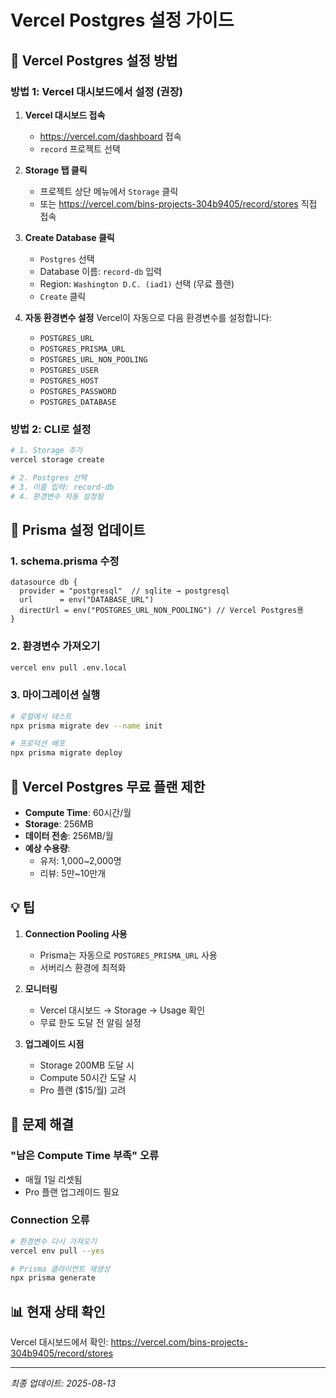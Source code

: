 # Vercel Postgres 설정 가이드

## 🚀 Vercel Postgres 설정 방법

### 방법 1: Vercel 대시보드에서 설정 (권장)

1. **Vercel 대시보드 접속**
   - https://vercel.com/dashboard 접속
   - `record` 프로젝트 선택

2. **Storage 탭 클릭**
   - 프로젝트 상단 메뉴에서 `Storage` 클릭
   - 또는 https://vercel.com/bins-projects-304b9405/record/stores 직접 접속

3. **Create Database 클릭**
   - `Postgres` 선택
   - Database 이름: `record-db` 입력
   - Region: `Washington D.C. (iad1)` 선택 (무료 플랜)
   - `Create` 클릭

4. **자동 환경변수 설정**
   Vercel이 자동으로 다음 환경변수를 설정합니다:
   - `POSTGRES_URL`
   - `POSTGRES_PRISMA_URL` 
   - `POSTGRES_URL_NON_POOLING`
   - `POSTGRES_USER`
   - `POSTGRES_HOST`
   - `POSTGRES_PASSWORD`
   - `POSTGRES_DATABASE`

### 방법 2: CLI로 설정

```bash
# 1. Storage 추가
vercel storage create

# 2. Postgres 선택
# 3. 이름 입력: record-db
# 4. 환경변수 자동 설정됨
```

## 📝 Prisma 설정 업데이트

### 1. schema.prisma 수정
```prisma
datasource db {
  provider = "postgresql"  // sqlite → postgresql
  url      = env("DATABASE_URL")
  directUrl = env("POSTGRES_URL_NON_POOLING") // Vercel Postgres용
}
```

### 2. 환경변수 가져오기
```bash
vercel env pull .env.local
```

### 3. 마이그레이션 실행
```bash
# 로컬에서 테스트
npx prisma migrate dev --name init

# 프로덕션 배포
npx prisma migrate deploy
```

## 🎯 Vercel Postgres 무료 플랜 제한

- **Compute Time**: 60시간/월
- **Storage**: 256MB
- **데이터 전송**: 256MB/월
- **예상 수용량**: 
  - 유저: 1,000~2,000명
  - 리뷰: 5만~10만개

## 💡 팁

1. **Connection Pooling 사용**
   - Prisma는 자동으로 `POSTGRES_PRISMA_URL` 사용
   - 서버리스 환경에 최적화

2. **모니터링**
   - Vercel 대시보드 → Storage → Usage 확인
   - 무료 한도 도달 전 알림 설정

3. **업그레이드 시점**
   - Storage 200MB 도달 시
   - Compute 50시간 도달 시
   - Pro 플랜 ($15/월) 고려

## 🔧 문제 해결

### "남은 Compute Time 부족" 오류
- 매월 1일 리셋됨
- Pro 플랜 업그레이드 필요

### Connection 오류
```bash
# 환경변수 다시 가져오기
vercel env pull --yes

# Prisma 클라이언트 재생성
npx prisma generate
```

## 📊 현재 상태 확인

Vercel 대시보드에서 확인:
https://vercel.com/bins-projects-304b9405/record/stores

---

*최종 업데이트: 2025-08-13*